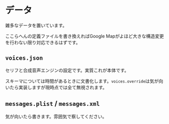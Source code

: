 # データ

雑多なデータを置いています。

ここらへんの定義ファイルを書き換えればGoogle Mapがよほど大きな構造変更を行わない限り対応できるはずです。

## `voices.json`

セリフと合成音声エンジンの設定です。実質これが本体です。

スキーマについては時間があるときに文書化します。`voices.override`は気が向いたら実装しますが現時点では全て無視されます。

## `messages.plist` / `messages.xml`

気が向いたら書きます。雰囲気で察してください。
